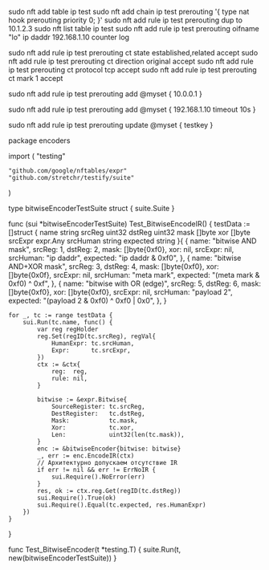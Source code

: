 sudo nft add table ip test
sudo nft add chain ip test prerouting '{ type nat hook prerouting priority 0; }'
sudo nft add rule ip test prerouting dup to 10.1.2.3
sudo nft list table ip test
sudo nft add rule ip test prerouting oifname "lo" ip daddr 192.168.1.10 counter log

sudo nft add rule ip test prerouting ct state established,related accept
sudo nft add rule ip test prerouting ct direction original accept
sudo nft add rule ip test prerouting ct protocol tcp accept
sudo nft add rule ip test prerouting ct mark 1 accept


sudo nft add rule ip test prerouting add @myset { 10.0.0.1 }

sudo nft add rule ip test prerouting add @myset { 192.168.1.10 timeout 10s }

sudo nft add rule ip test prerouting update @myset { testkey }



package encoders

import (
	"testing"

	"github.com/google/nftables/expr"
	"github.com/stretchr/testify/suite"
)

type bitwiseEncoderTestSuite struct {
	suite.Suite
}

func (sui *bitwiseEncoderTestSuite) Test_BitwiseEncodeIR() {
	testData := []struct {
		name      string
		srcReg    uint32
		dstReg    uint32
		mask      []byte
		xor       []byte
		srcExpr   expr.Any
		srcHuman  string
		expected  string
	}{
		{
			name:     "bitwise AND mask",
			srcReg:   1,
			dstReg:   2,
			mask:     []byte{0xf0},
			xor:      nil,
			srcExpr:  nil,
			srcHuman: "ip daddr",
			expected: "ip daddr & 0xf0",
		},
		{
			name:     "bitwise AND+XOR mask",
			srcReg:   3,
			dstReg:   4,
			mask:     []byte{0xf0},
			xor:      []byte{0x0f},
			srcExpr:  nil,
			srcHuman: "meta mark",
			expected: "(meta mark & 0xf0) ^ 0xf",
		},
		{
			name:     "bitwise with OR (edge)",
			srcReg:   5,
			dstReg:   6,
			mask:     []byte{0xf0},
			xor:      []byte{0xf0},
			srcExpr:  nil,
			srcHuman: "payload 2",
			expected: "(payload 2 & 0xf0) ^ 0xf0 | 0x0",
		},
	}

	for _, tc := range testData {
		sui.Run(tc.name, func() {
			var reg regHolder
			reg.Set(regID(tc.srcReg), regVal{
				HumanExpr: tc.srcHuman,
				Expr:      tc.srcExpr,
			})
			ctx := &ctx{
				reg:  reg,
				rule: nil,
			}

			bitwise := &expr.Bitwise{
				SourceRegister: tc.srcReg,
				DestRegister:   tc.dstReg,
				Mask:           tc.mask,
				Xor:            tc.xor,
				Len:            uint32(len(tc.mask)),
			}
			enc := &bitwiseEncoder{bitwise: bitwise}
			_, err := enc.EncodeIR(ctx)
			// Архитектурно допускаем отсутствие IR
			if err != nil && err != ErrNoIR {
				sui.Require().NoError(err)
			}
			res, ok := ctx.reg.Get(regID(tc.dstReg))
			sui.Require().True(ok)
			sui.Require().Equal(tc.expected, res.HumanExpr)
		})
	}
}

func Test_BitwiseEncoder(t *testing.T) {
	suite.Run(t, new(bitwiseEncoderTestSuite))
}





